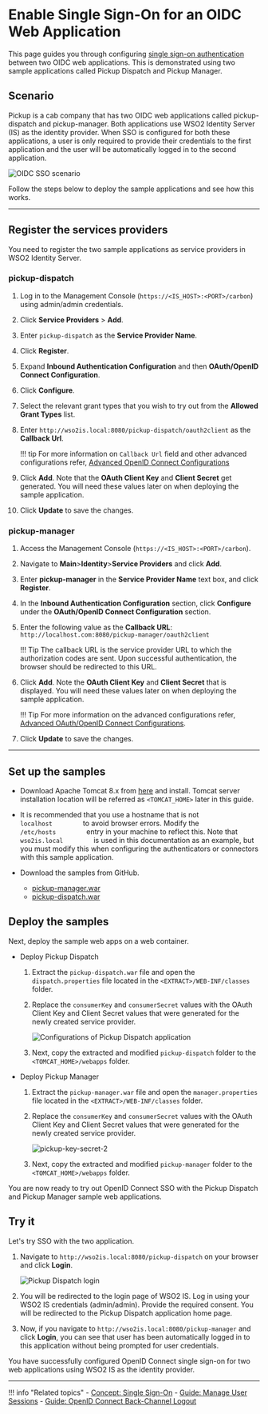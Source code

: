 # Enable Single Sign-On for an OIDC Web Application

This page guides you through configuring [single sign-on authentication](../../../references/concepts/single-sign-on) between two OIDC web applications. This is demonstrated using two sample applications called Pickup Dispatch and Pickup Manager.

## Scenario

Pickup is a cab company that has two OIDC web applications called pickup-dispatch and pickup-manager. Both applications use WSO2 Identity Server (IS) as the identity provider. When SSO is configured for both these applications, a user is only required to provide their credentials to the first application and the user will be automatically logged in to the second application.

![OIDC SSO scenario](../../assets/img/samples/oidc-sso-scenario-diagram.png)

Follow the steps below to deploy the sample applications and see how this works. 

----

## Register the services providers

You need to register the two sample applications as service providers in WSO2 Identity Server.

### pickup-dispatch

1. Log in to the Management Console (`https://<IS_HOST>:<PORT>/carbon`) using admin/admin credentials. 

2. Click **Service Providers** > **Add**. 

3. Enter `pickup-dispatch` as the **Service Provider Name**.
 
4. Click **Register**.
    
5. Expand **Inbound Authentication Configuration** and then **OAuth/OpenID Connect Configuration**. 

6. Click **Configure**.   

7. Select the relevant grant types that you wish to try out from the **Allowed Grant Types** list. 
        
8.  Enter `http://wso2is.local:8080/pickup-dispatch/oauth2client` as the **Callback Url**.
    
    !!! tip
        For more information on `Callback Url` field and other advanced configurations
        refer, [Advanced OpenID Connect Configurations](../../guides/login/oauth-app-config-advanced)
        
9.  Click **Add**. Note that the **OAuth Client Key** and **Client Secret** get generated. You will need these values later on when deploying the sample application.

10.  Click **Update** to save the changes.

### pickup-manager

1. Access the Management Console (`https://<IS_HOST>:<PORT>/carbon`).

2. Navigate to **Main**>**Identity**>**Service Providers** and click **Add**.

3. Enter **pickup-manager** in the **Service Provider Name** text box,
    and click **Register**.

4. In the **Inbound Authentication Configuration** section, click
    **Configure** under the **OAuth/OpenID Connect Configuration** section.
    
5. Enter the following value as the **Callback URL**: `http://localhost.com:8080/pickup-manager/oauth2client`

    !!! Tip
        The callback URL is the service provider URL to which the authorization codes are sent. Upon successful authentication, the browser should be redirected to this URL. 

6. Click **Add**. Note the **OAuth Client Key** and **Client Secret** that is displayed. You will need these values later on when deploying the sample application.

    !!! Tip
        For more information on the advanced configurations
        refer, [Advanced OAuth/OpenID Connect Configurations](../../guides/login/oauth-app-config-advanced).

5.  Click **Update** to save the changes.

----

## Set up the samples

-   Download Apache Tomcat 8.x from
[here](https://tomcat.apache.org/download-80.cgi) and install. Tomcat
server installation location will be referred as `<TOMCAT_HOME>` later
in this guide.      

-   It is recommended that you use a hostname that is not
`          localhost         ` to avoid browser errors. Modify the
`          /etc/hosts         ` entry in your machine to reflect this.
Note that `          wso2is.local         ` is used in
this documentation as an example, but you must modify this when
configuring the authenticators or connectors with this sample
application.

-   Download the samples from GitHub.
    -   [pickup-manager.war](https://github.com/wso2/samples-is/releases/download/v4.4.1/pickup-manager.war)
    -   [pickup-dispatch.war](https://github.com/wso2/samples-is/releases/download/v4.4.1/pickup-dispatch.war)

## Deploy the samples

Next, deploy the sample web apps on a web container.

-   Deploy Pickup Dispatch

    1. Extract the `pickup-dispatch.war` file and open the `dispatch.properties` file located in the `<EXTRACT>/WEB-INF/classes` folder.

    2. Replace the `consumerKey` and `consumerSecret` values with the OAuth Client Key and Client Secret values that were generated for the newly created service provider.

        ![Configurations of Pickup Dispatch application](../../assets/img/fragments/pickup-key-secret.png)

    3. Next, copy the extracted and modified `pickup-dispatch` folder to the `<TOMCAT_HOME>/webapps` folder.

-   Deploy Pickup Manager

    1. Extract the `pickup-manager.war` file and open the `manager.properties` file located in the `<EXTRACT>/WEB-INF/classes` folder.

    2. Replace the `consumerKey` and `consumerSecret` values with the OAuth Client Key and Client Secret values that were generated for the newly created service provider.

        ![pickup-key-secret-2](../../../assets/img/fragments/pickup-key-secret-2.png)

    3. Next, copy the extracted and modified `pickup-manager` folder to the `<TOMCAT_HOME>/webapps` folder.

You are now ready to try out OpenID Connect SSO with the Pickup Dispatch and Pickup Manager sample web applications.

## Try it

Let's try SSO with the two application.

1. Navigate to `http://wso2is.local:8080/pickup-dispatch` on your browser and click **Login**.

    ![Pickup Dispatch login](../../assets/img/samples/dispatch-login.png)

2. You will be redirected to the login page of WSO2 IS. Log in using your WSO2 IS credentials (admin/admin). Provide the required consent.
You will be redirected to the Pickup Dispatch application home page.

3. Now, if you navigate to `http://wso2is.local:8080/pickup-manager` and click **Login**, you can see that user has been automatically logged in to this application without being prompted for user credentials.

You have successfully configured OpenID Connect single sign-on for two web applications using WSO2 IS as the identity provider.

----

!!! info "Related topics"
    - [Concept: Single Sign-On](../../../references/concepts/single-sign-on)
    - [Guide: Manage User Sessions](../session-management-logout)
    - [Guide: OpenID Connect Back-Channel Logout](../oidc-backchannel-logout)